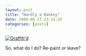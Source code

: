 ```yaml
---
layout: post
title: "Hardly a Banksy"
date: 2008-06-27 23:14:19
categories: [posts]
---
```


[![Graffiti'd](https://farm4.static.flickr.com/3146/2607600951_bb88d83b80.jpg)](https://www.flickr.com/photos/warriorwomen/2607600951/)

So, what do I do? Re-paint or leave?
